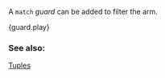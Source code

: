A `match` *guard* can be added to filter the arm.

{guard.play}

### See also:
[Tuples](/tuples.html)
